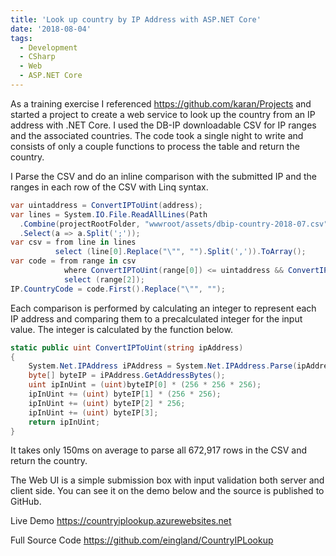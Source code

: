 ```yaml
---
title: 'Look up country by IP Address with ASP.NET Core'
date: '2018-08-04'
tags:
  - Development
  - CSharp
  - Web
  - ASP.NET Core
---
```


As a training exercise I referenced <https://github.com/karan/Projects> and started a project to create a web service to look up the country from an IP address with .NET Core. I used the DB-IP downloadable CSV for IP ranges and the associated countries. The code took a single night to write and consists of only a couple functions to process the table and return the country.

I Parse the CSV and do an inline comparison with the submitted IP and the ranges in each row of the CSV with Linq syntax.

```cs
var uintaddress = ConvertIPToUint(address);
var lines = System.IO.File.ReadAllLines(Path
  .Combine(projectRootFolder, "wwwroot/assets/dbip-country-2018-07.csv"))
  .Select(a => a.Split(';'));
var csv = from line in lines
          select (line[0].Replace("\"", "").Split(',')).ToArray();
var code = from range in csv
            where ConvertIPToUint(range[0]) <= uintaddress && ConvertIPToUint(range[1]) >= uintaddress
            select (range[2]);
IP.CountryCode = code.First().Replace("\"", "");
```

Each comparison is performed by calculating an integer to represent each IP address and comparing them to a precalculated integer for the input value. The integer is calculated by the function below.

```cs
static public uint ConvertIPToUint(string ipAddress)
{
    System.Net.IPAddress iPAddress = System.Net.IPAddress.Parse(ipAddress);
    byte[] byteIP = iPAddress.GetAddressBytes();
    uint ipInUint = (uint)byteIP[0] * (256 * 256 * 256);
    ipInUint += (uint) byteIP[1] * (256 * 256);
    ipInUint += (uint) byteIP[2] * 256;
    ipInUint += (uint) byteIP[3];
    return ipInUint;
}
```

It takes only 150ms on average to parse all 672,917 rows in the CSV and return the country.

The Web UI is a simple submission box with input validation both server and client side. You can see it on the demo below and the source is published to GitHub.

Live Demo
<https://countryiplookup.azurewebsites.net>

Full Source Code
<https://github.com/eingland/CountryIPLookup>
